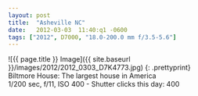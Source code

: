 ```yaml
---
layout: post
title:  "Asheville NC"
date:   2012-03-03  11:40:q1 -0600
tags: ["2012", D7000, "18.0-200.0 mm f/3.5-5.6"]
---
```

![{{ page.title }} Image]({{ site.baseurl }}/images/2012/2012_0303_D7K4773.jpg)
{: .prettyprint}  
Biltmore House: The largest house in America  
1/200 sec, f/11, ISO 400 - Shutter clicks this day: 400